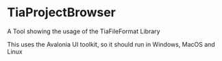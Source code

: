 # TiaProjectBrowser
A Tool showing the usage of the TiaFileFormat Library

This uses the Avalonia UI toolkit, so it should run in Windows, MacOS and Linux